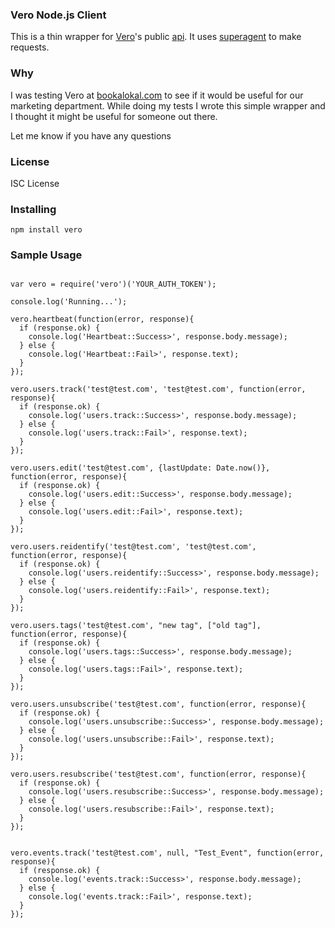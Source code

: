 ### Vero Node.js Client
This is a thin wrapper for [Vero](http://www.getvero.com/)'s public [api](http://www.getvero.com/api/http/). It uses [superagent](https://www.npmjs.com/package/superagent) to make requests.

### Why
I was testing Vero at [bookalokal.com](http;//bookalokal.com) to see if it would be useful for our marketing department. While doing my tests I wrote this simple wrapper and I thought it might be useful for someone out there.

Let me know if you have any questions

### License
ISC License

### Installing
`npm install vero`

### Sample Usage

``` javascrpt

var vero = require('vero')('YOUR_AUTH_TOKEN');

console.log('Running...');

vero.heartbeat(function(error, response){
  if (response.ok) {
    console.log('Heartbeat::Success>', response.body.message);
  } else {
    console.log('Heartbeat::Fail>', response.text);
  }
});

vero.users.track('test@test.com', 'test@test.com', function(error, response){
  if (response.ok) {
    console.log('users.track::Success>', response.body.message);
  } else {
    console.log('users.track::Fail>', response.text);
  }
});

vero.users.edit('test@test.com', {lastUpdate: Date.now()}, function(error, response){
  if (response.ok) {
    console.log('users.edit::Success>', response.body.message);
  } else {
    console.log('users.edit::Fail>', response.text);
  }
});

vero.users.reidentify('test@test.com', 'test@test.com', function(error, response){
  if (response.ok) {
    console.log('users.reidentify::Success>', response.body.message);
  } else {
    console.log('users.reidentify::Fail>', response.text);
  }
});

vero.users.tags('test@test.com', "new tag", ["old tag"], function(error, response){
  if (response.ok) {
    console.log('users.tags::Success>', response.body.message);
  } else {
    console.log('users.tags::Fail>', response.text);
  }
});

vero.users.unsubscribe('test@test.com', function(error, response){
  if (response.ok) {
    console.log('users.unsubscribe::Success>', response.body.message);
  } else {
    console.log('users.unsubscribe::Fail>', response.text);
  }
});

vero.users.resubscribe('test@test.com', function(error, response){
  if (response.ok) {
    console.log('users.resubscribe::Success>', response.body.message);
  } else {
    console.log('users.resubscribe::Fail>', response.text);
  }
});


vero.events.track('test@test.com', null, "Test_Event", function(error, response){
  if (response.ok) {
    console.log('events.track::Success>', response.body.message);
  } else {
    console.log('events.track::Fail>', response.text);
  }
});

```
